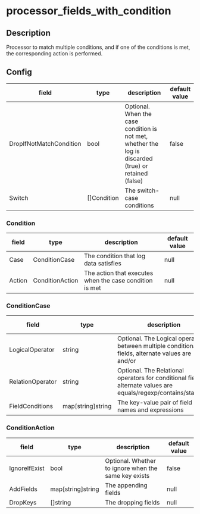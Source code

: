# processor_fields_with_condition
## Description
Processor to match multiple conditions, and if one of the conditions is met, the corresponding action is performed.
## Config
|  field   |   type   |   description   | default value   |
| ---- | ---- | ---- | ---- |
|DropIfNotMatchCondition|bool|Optional. When the case condition is not met, whether the log is discarded (true) or retained (false)|false|
|Switch|[]Condition|The switch-case conditions|null|

### Condition
|  field   |   type   |   description   | default value   |
| ---- | ---- | ---- | ---- |
|Case|ConditionCase|The condition that log data satisfies|null|
|Action|ConditionAction|The action that executes when the case condition is met|null|

### ConditionCase
|  field   |   type   |   description   | default value   |
| ---- | ---- | ---- | ---- |
|LogicalOperator|string|Optional. The Logical operators between multiple conditional fields, alternate values are and/or|and|
|RelationOperator|string|Optional. The Relational operators for conditional fields, alternate values are equals/regexp/contains/startwith|equals|
|FieldConditions|map[string]string|The key-value pair of field names and expressions|null|

### ConditionAction
|  field   |   type   |   description   | default value   |
| ---- | ---- | ---- | ---- |
|IgnoreIfExist|bool|Optional. Whether to ignore when the same key exists|false|
|AddFields|map[string]string|The appending fields|null|
|DropKeys|[]string|The dropping fields|null|